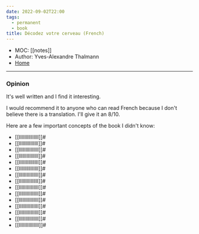 ```yaml
---
date: 2022-09-02T22:00
tags:
  - permanent
  - book
title: Décodez votre cerveau (French)
---
```

- MOC: [[notes]]
- Author: Yves-Alexandre Thalmann
- [Home](https://misudashi.ga/)
----------
### Opinion
It's well written and I find it interesting. 

I would recommend it to anyone who can read French because I don't believe there is a translation. I'll give it an 8/10.

Here are a few important concepts of the book I didn't know:

- [[IIIIllllIIIIlll]]#
- [[lIIllllllIlIlIl]]#
- [[llIIlIllIIIIlIl]]#
- [[lllllIIIIllIIll]]#
- [[IIIIlIIllllllII]]#
- [[IIIlllIlIllIlll]]#
- [[llllIIIlIIllIIl]]#
- [[lIIlllIlIIllllI]]#
- [[IllIIIIIlIlIllI]]#
- [[lIllIlIlIIllIlI]]#
- [[lllIIlIIIlllIlI]]#
- [[lIlllllIIIIIlII]]#
- [[IllIllIIlIlIIlI]]#
- [[llIIlIlIIlIIllI]]#
- [[IIIIlIIIllIIlIl]]#